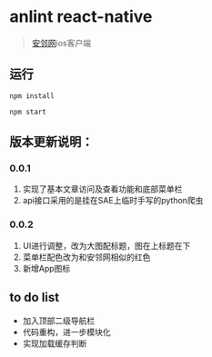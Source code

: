 # anlint react-native
> [安邻网][1]ios客户端

## 运行
`npm install`

`npm start`

## 版本更新说明：
### 0.0.1
1. 实现了基本文章访问及查看功能和底部菜单栏
2. api接口采用的是挂在SAE上临时手写的python爬虫

### 0.0.2
1. UI进行调整，改为大图配标题，图在上标题在下
2. 菜单栏配色改为和安邻网相似的红色
3. 新增App图标



## to do list
- 加入顶部二级导航栏
- 代码重构，进一步模块化
- 实现加载缓存判断






[1]:	https://anlint.com